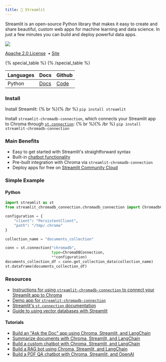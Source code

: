 ```yaml
---
title: 🎈 Streamlit
---
```


Streamlit is an open-source Python library that makes it easy to create and share beautiful, custom web apps for machine learning and data science. In just a few minutes you can build and deploy powerful data apps.

![](https://img.shields.io/github/stars/streamlit/streamlit.svg?style=social&label=Star&maxAge=2400)

[Apache 2.0 License](https://github.com/streamlit/streamlit/blob/develop/LICENSE) &nbsp;&bull;&nbsp;[Site](https://streamlit.io/)

{% special_table %}
{% /special_table %}

| Languages | Docs | Github |
|--|--|--|
| Python | [Docs](https://docs.streamlit.io/) | [Code](https://github.com/streamlit/streamlit)

### Install

Install Streamlit: {% br %}{% /br %}
`pip install streamlit`

Install `streamlit-chromadb-connection`, which connects your Streamlit app to Chroma through [`st.connection`](https://docs.streamlit.io/1.11.0/library/api-reference/connections/st.connection): {% br %}{% /br %}
`pip install streamlit-chromadb-connection`

### Main Benefits

- Easy to get started with Streamlit's straightforward syntax
- Built-in [chatbot functionality](https://docs.streamlit.io/library/api-reference/chat)
- Pre-built integration with Chroma via `streamlit-chromadb-connection`
- Deploy apps for free on [Streamlit Community Cloud](https://share.streamlit.io/)

### Simple Example

#### Python

```python
import streamlit as st
from streamlit_chromadb_connection.chromadb_connection import ChromadbConnection

configuration = {
    "client": "PersistentClient",
    "path": "/tmp/.chroma"
}

collection_name = "documents_collection"

conn = st.connection("chromadb",
                     type=ChromaDBConnection,
                     **configuration)
documents_collection_df = conn.get_collection_data(collection_name)
st.dataframe(documents_collection_df)
```

### Resources

- [Instructions for using `streamlit-chromadb-connection` to connect your Streamlit app to Chroma](https://github.com/Dev317/streamlit_chromadb_connection/blob/main/README.md)
- [Demo app for `streamlit-chromadb-connection`](https://app-chromadbconnection-mfzxl3nzozmaxh3mrkd6zm.streamlit.app/)
- [Streamlit's `st.connection` documentation](https://docs.streamlit.io/library/api-reference/connections/st.connection)
- [Guide to using vector databases with Streamlit](https://pub.towardsai.net/vector-databases-for-your-streamlit-ai-apps-56cd0af7bbba)

#### Tutorials

- [Build an "Ask the Doc" app using Chroma, Streamlit, and LangChain](https://blog.streamlit.io/langchain-tutorial-4-build-an-ask-the-doc-app/)
- [Summarize documents with Chroma, Streamlit, and LangChain](https://alphasec.io/summarize-documents-with-langchain-and-chroma/)
- [Build a custom chatbot with Chroma, Streamlit, and LangChain](https://blog.streamlit.io/how-in-app-feedback-can-increase-your-chatbots-performance/)
- [Build a RAG bot using Chroma, Streamlit, and LangChain](https://levelup.gitconnected.com/building-a-generative-ai-app-with-streamlit-and-openai-95ec31fe8efd)
- [Build a PDF QA chatbot with Chroma, Streamlit, and OpenAI](https://www.confident-ai.com/blog/how-to-build-a-pdf-qa-chatbot-using-openai-and-chromadb)

